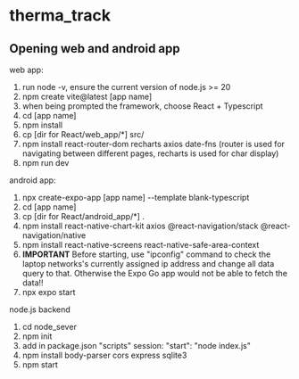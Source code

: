 # therma_track

## Opening web and android app

web app:

1. run node -v, ensure the current version of node.js >= 20
2. npm create vite@latest [app name]
3. when being prompted the framework, choose React + Typescript
4. cd [app name]
5. npm install
6. cp [dir for React/web_app/*] src/
7. npm install react-router-dom recharts axios date-fns (router is used for navigating between different pages, recharts is used for char display)
8. npm run dev

android app:

1. npx create-expo-app [app name] --template blank-typescript
2. cd [app name]
3. cp [dir for React/android_app/*] .
4. npm install react-native-chart-kit axios @react-navigation/stack @react-navigation/native
5. npm install react-native-screens react-native-safe-area-context
6. **IMPORTANT** Before starting, use "ipconfig" command to check the laptop networks's currently assigned ip address and change all data query to that. Otherwise the Expo Go app would not be able to fetch the data!!
7. npx expo start

node.js backend

1. cd node_sever
2. npm init
3. add in package.json "scripts" session: "start": "node index.js"
4. npm install body-parser cors express sqlite3
5. npm start
